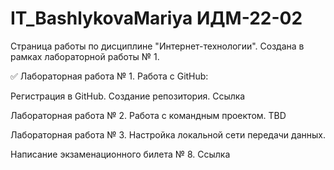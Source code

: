 # IT_BashlykovaMariya ИДМ-22-02
Страница работы по дисциплине "Интернет-технологии". Создана в рамках лабораторной работы № 1.

✅ Лабораторная работа № 1.
Работа с GitHub:

Регистрация в GitHub.
Создание репозитория.
Ссылка

Лабораторная работа № 2.
Работа с командным проектом.
TBD

Лабораторная работа № 3.
Настройка локальной сети передачи данных.

Написание экзаменационного билета № 8.
Ссылка

